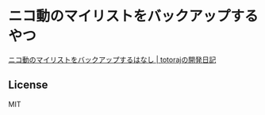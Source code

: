 # ニコ動のマイリストをバックアップするやつ

[ニコ動のマイリストをバックアップするはなし | totorajの開発日記](http://tj.hateblo.jp/entry/2017/09/25/134213)

## License

MIT